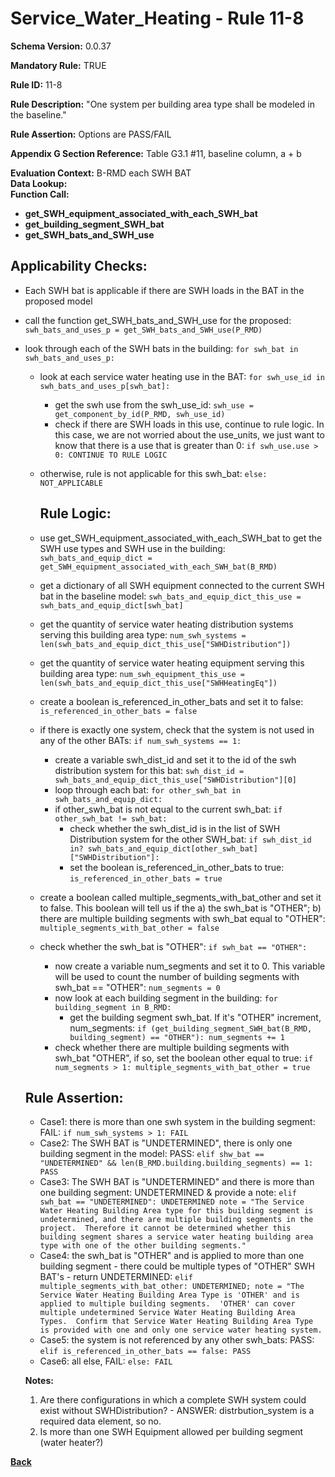 # Service_Water_Heating - Rule 11-8
**Schema Version:** 0.0.37  

**Mandatory Rule:** TRUE

**Rule ID:** 11-8

**Rule Description:** "One system per building area type shall be modeled in the baseline."

**Rule Assertion:** Options are PASS/FAIL

**Appendix G Section Reference:** Table G3.1 #11, baseline column, a + b

**Evaluation Context:** B-RMD each SWH BAT  
**Data Lookup:**   
**Function Call:**  
- **get_SWH_equipment_associated_with_each_SWH_bat**  
- **get_building_segment_SWH_bat**  
- **get_SWH_bats_and_SWH_use**  


## Applicability Checks:
- Each SWH bat is applicable if there are SWH loads in the BAT in the proposed model

- call the function get_SWH_bats_and_SWH_use for the proposed: `swh_bats_and_uses_p = get_SWH_bats_and_SWH_use(P_RMD)`
- look through each of the SWH bats in the building: `for swh_bat in swh_bats_and_uses_p:`
    - look at each service water heating use in the BAT: `for swh_use_id in swh_bats_and_uses_p[swh_bat]:`
      - get the swh use from the swh_use_id: `swh_use = get_component_by_id(P_RMD, swh_use_id)`
      - check if there are SWH loads in this use, continue to rule logic.  In this case, we are not worried about the use_units, we just want to know that there is a use that is greater than 0: `if swh_use.use > 0: CONTINUE TO RULE LOGIC`
    - otherwise, rule is not applicable for this swh_bat: `else: NOT_APPLICABLE`

        ## Rule Logic: 
    - use get_SWH_equipment_associated_with_each_SWH_bat to get the SWH use types and SWH use in the building: `swh_bats_and_equip_dict = get_SWH_equipment_associated_with_each_SWH_bat(B_RMD)`
    - get a dictionary of all SWH equipment connected to the current SWH bat in the baseline model: `swh_bats_and_equip_dict_this_use = swh_bats_and_equip_dict[swh_bat]`
    - get the quantity of service water heating distribution systems serving this building area type: `num_swh_systems = len(swh_bats_and_equip_dict_this_use["SWHDistribution"])`
    - get the quantity of service water heating equipment serving this building area type: `num_swh_equipment_this_use = len(swh_bats_and_equip_dict_this_use["SWHHeatingEq"])`
    - create a boolean is_referenced_in_other_bats and set it to false: `is_referenced_in_other_bats = false`
    
    - if there is exactly one system, check that the system is not used in any of the other BATs: `if num_swh_systems == 1:`
        - create a variable swh_dist_id and set it to the id of the swh distribution system for this bat: `swh_dist_id = swh_bats_and_equip_dict_this_use["SWHDistribution"][0]`
        - loop through each bat: `for other_swh_bat in swh_bats_and_equip_dict:`
        - if other_swh_bat is not equal to the current swh_bat: `if other_swh_bat != swh_bat:`
            - check whether the swh_dist_id is in the list of SWH Distribution system for the other SWH_bat: `if swh_dist_id in? swh_bats_and_equip_dict[other_swh_bat]["SWHDistribution"]:`
            - set the boolean is_referenced_in_other_bats to true: `is_referenced_in_other_bats = true`
    - create a boolean called multiple_segments_with_bat_other and set it to false.  This boolean will tell us if the a) the swh_bat is "OTHER"; b) there are multiple building segments with swh_bat equal to "OTHER": `multiple_segments_with_bat_other = false` 
    - check whether the swh_bat is "OTHER": `if swh_bat == "OTHER":`
        - now create a variable num_segments and set it to 0.  This variable will be used to count the number of building segments with swh_bat == "OTHER": `num_segments = 0`
        - now look at each building segment in the building: `for building_segment in B_RMD:`
            - get the building segment swh_bat.  If it's "OTHER" increment, num_segments: `if (get_building_segment_SWH_bat(B_RMD, building_segment) == "OTHER"): num_segments += 1`
        - check whether there are multiple building segments with swh_bat "OTHER", if so, set the boolean other equal to true: `if num_segments > 1: multiple_segments_with_bat_other = true`

    ## Rule Assertion: 
    - Case1: there is more than one swh system in the building segment: FAIL: `if num_swh_systems > 1: FAIL`
    - Case2: The SWH BAT is "UNDETERMINED", there is only one building segment in the model: PASS: `elif shw_bat == "UNDETERMINED" && len(B_RMD.building.building_segments) == 1: PASS`
    - Case3: The SWH BAT is "UNDETERMINED" and there is more than one building segment: UNDETERMINED & provide a note: `elif swh_bat == "UNDETERMINED": UNDETERMINED note = "The Service Water Heating Building Area type for this building segment is undetermined, and there are multiple building segments in the project.  Therefore it cannot be determined whether this building segment shares a service water heating building area type with one of the other building segments."`
    - Case4: the swh_bat is "OTHER" and is applied to more than one building segment - there could be multiple types of "OTHER" SWH BAT's - return UNDETERMINED: `elif multiple_segments_with_bat_other: UNDETERMINED; note = "The Service Water Heating Building Area Type is 'OTHER' and is applied to multiple building segments.  'OTHER' can cover multiple undetermined Service Water Heating Building Area Types.  Confirm that Service Water Heating Building Area Type is provided with one and only one service water heating system.`
    - Case5: the system is not referenced by any other swh_bats: PASS: `elif is_referenced_in_other_bats == false: PASS`
    - Case6: all else, FAIL: `else: FAIL`

  
  **Notes:**
  1.  Are there configurations in which a complete SWH system could exist without SWHDistribution? - ANSWER: distrbution_system is a required data element, so no.
  2.  Is more than one SWH Equipment allowed per building segment (water heater?)

**[Back](../_toc.md)**
